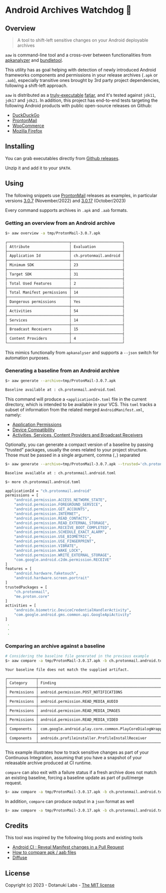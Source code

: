 # Android Archives Watchdog 🐶

## Overview

> A tool to shift-left sensitive changes on your Android deployable archives

`aaw` is command-line tool and a cross-over between functionalities from
[apkanalyzer](https://developer.android.com/tools/apkanalyzer) and 
[bundletool](https://developer.android.com/tools/bundletool). 


This utility has as goal helping with detection of newly introduced Android frameworks components 
and permissions in your release archives (`.apk` or `.aab`), especially transitive ones brought by 3rd party 
project dependencies, following a shift-left approach.

`aaw` is distributed as a 
[truly-executable](https://skife.org/java/unix/2011/06/20/really_executable_jars.html) 
[fatjar](https://imperceptiblethoughts.com/shadow/), and 
it's tested against `jdk11`, `jdk17` and `jdk21`. In addition, this project has end-to-end tests
targeting the following Android products with public open-source releases on Github:

- [DuckDuckGo](https://github.com/duckduckgo/Android)
- [ProntonMail](https://github.com/ProtonMail/proton-mail-android)
- [WooCommerce](https://github.com/woocommerce/woocommerce-android)
- [Mozilla Firefox](https://github.com/mozilla-mobile/firefox-android)

## Installing

You can grab executables directly from 
[Github releases](https://github.com/dotanuki-labs/android-archives-watchdog/releases).

Unzip it and add it to your `$PATH`.

## Using

The following snippets use 
[ProntonMail](https://github.com/ProtonMail/proton-mail-android) 
releases as examples, in particular versions 
[3.0.7](https://github.com/ProtonMail/proton-mail-android/releases/tag/3.0.7) (November/2022) and
[3.0.17](https://github.com/ProtonMail/proton-mail-android/releases/tag/3.0.17) (October/2023)


Every command supports archives in `.apk` and `.aab` formats.

### Getting an overview from an Android archive

```bash
$> aaw overview -a tmp/ProtonMail-3.0.7.apk

┌────────────────────────────┬───────────────────────┐
│ Attribute                  │ Evaluation            │
├────────────────────────────┼───────────────────────┤
│ Application Id             │ ch.protonmail.android │
├────────────────────────────┼───────────────────────┤
│ Minimum SDK                │ 23                    │
├────────────────────────────┼───────────────────────┤
│ Target SDK                 │ 31                    │
├────────────────────────────┼───────────────────────┤
│ Total Used Features        │ 2                     │
├────────────────────────────┼───────────────────────┤
│ Total Manifest permissions │ 14                    │
├────────────────────────────┼───────────────────────┤
│ Dangerous permissions      │ Yes                   │
├────────────────────────────┼───────────────────────┤
│ Activities                 │ 54                    │
├────────────────────────────┼───────────────────────┤
│ Services                   │ 14                    │
├────────────────────────────┼───────────────────────┤
│ Broadcast Receivers        │ 15                    │
├────────────────────────────┼───────────────────────┤
│ Content Providers          │ 4                     │
└────────────────────────────┴───────────────────────┘
```
This mimics functionally from `apkanalyser` and supports a `--json` switch for automation purposes.

### Generating a baseline from an Android archive

```bash
$> aaw generate --archive=tmp/ProtonMail-3.0.7.apk

Baseline available at : ch.protonmail.android.toml

```

This command will produce a `<applicationId>.toml` file in the current directory, which is intended to be available in 
your VCS. This `toml` tracks a subset of information from the related merged `AndroidManifest.xml`, namely:

- [Application Permissions](https://developer.android.com/guide/topics/manifest/manifest-intro#perms)
- [Device Compatibility](https://developer.android.com/guide/topics/manifest/manifest-intro#compatibility)
- [Activities, Services, Content Providers and Broadcast Receivers](https://developer.android.com/guide/topics/manifest/manifest-intro#components)

Optionally, you can generate a compact version of a baseline by passing "trusted" packages, usually the ones
related to your project structure. Those must be passed in a single argument, comma (`,`) separated

```bash
$> aaw generate --archive=tmp/ProtonMail-3.0.7.apk --trusted='ch.protonmail,me.proton.core'

Baseline available at : ch.protonmail.android.toml

$> more ch.protonmail.android.toml

applicationId = "ch.protonmail.android"
permissions = [
    "android.permission.ACCESS_NETWORK_STATE",
    "android.permission.FOREGROUND_SERVICE",
    "android.permission.GET_ACCOUNTS",
    "android.permission.INTERNET",
    "android.permission.READ_CONTACTS",
    "android.permission.READ_EXTERNAL_STORAGE",
    "android.permission.RECEIVE_BOOT_COMPLETED",
    "android.permission.SCHEDULE_EXACT_ALARM",
    "android.permission.USE_BIOMETRIC",
    "android.permission.USE_FINGERPRINT",
    "android.permission.VIBRATE",
    "android.permission.WAKE_LOCK",
    "android.permission.WRITE_EXTERNAL_STORAGE",
    "com.google.android.c2dm.permission.RECEIVE"
]
features = [
    "android.hardware.faketouch",
    "android.hardware.screen.portrait"
]
trustedPackages = [
    "ch.protonmail",
    "me.proton.core"
]
activities = [
    "androidx.biometric.DeviceCredentialHandlerActivity",
    "com.google.android.gms.common.api.GoogleApiActivity"
]
 .
 .
 .

```

### Comparing an archive against a baseline

```bash
# Considering the baseline file generated in the previous example
$> aaw compare -a tmp/ProtonMail-3.0.17.apk -b ch.protonmail.android.toml

Your baseline file does not match the supplied artifact.

┌─────────────┬───────────────────────────────────────────────────────────────────┬────────────┐
│ Category    │ Finding                                                           │ Missing at │
├─────────────┼───────────────────────────────────────────────────────────────────┼────────────┤
│ Permissions │ android.permission.POST_NOTIFICATIONS                             │ Baseline   │
├─────────────┼───────────────────────────────────────────────────────────────────┼────────────┤
│ Permissions │ android.permission.READ_MEDIA_AUDIO                               │ Baseline   │
├─────────────┼───────────────────────────────────────────────────────────────────┼────────────┤
│ Permissions │ android.permission.READ_MEDIA_IMAGES                              │ Baseline   │
├─────────────┼───────────────────────────────────────────────────────────────────┼────────────┤
│ Permissions │ android.permission.READ_MEDIA_VIDEO                               │ Baseline   │
├─────────────┼───────────────────────────────────────────────────────────────────┼────────────┤
│ Components  │ com.google.android.play.core.common.PlayCoreDialogWrapperActivity │ Baseline   │
├─────────────┼───────────────────────────────────────────────────────────────────┼────────────┤
│ Components  │ androidx.profileinstaller.ProfileInstallReceiver                  │ Baseline   │
└─────────────┴───────────────────────────────────────────────────────────────────┴────────────┘

```

This example illustrates how to track sensitive changes as part of your Continuous Integration, assuming that you have
a snapshot of your releasable archive produced at CI runtime. 

`compare` can also exit with a failure status if a fresh 
archive does not match an existing baseline, forcing a baseline update as part of pull/merge request.

```bash
$> aaw compare -a tmp/ProtonMail-3.0.17.apk -b ch.protonmail.android.toml --fail
```

In addition, `compare` can produce output in a `json` format as well

```bash
$> aaw compare -a tmp/ProtonMail-3.0.17.apk -b ch.protonmail.android.toml --json
```

## Credits

This tool was inspired by the following blog posts and existing tools

- [Android CI : Reveal Manifest changes in a Pull Request](https://proandroiddev.com/android-ci-reveal-manifest-changes-in-a-pull-request-a5cdd0600afa)
- [How to compare apk / aab files](https://medium.com/bumble-tech/how-to-compare-apk-aab-files-par-1634563a5af6)
- [Diffuse](https://github.com/JakeWharton/diffuse)

## License

Copyright (c) 2023 - Dotanuki Labs - [The MIT license](https://choosealicense.com/licenses/mit/)

